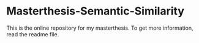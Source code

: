 # Masterthesis-Semantic-Similarity
This is the online repository for my masterthesis. To get more information, read the readme file.
